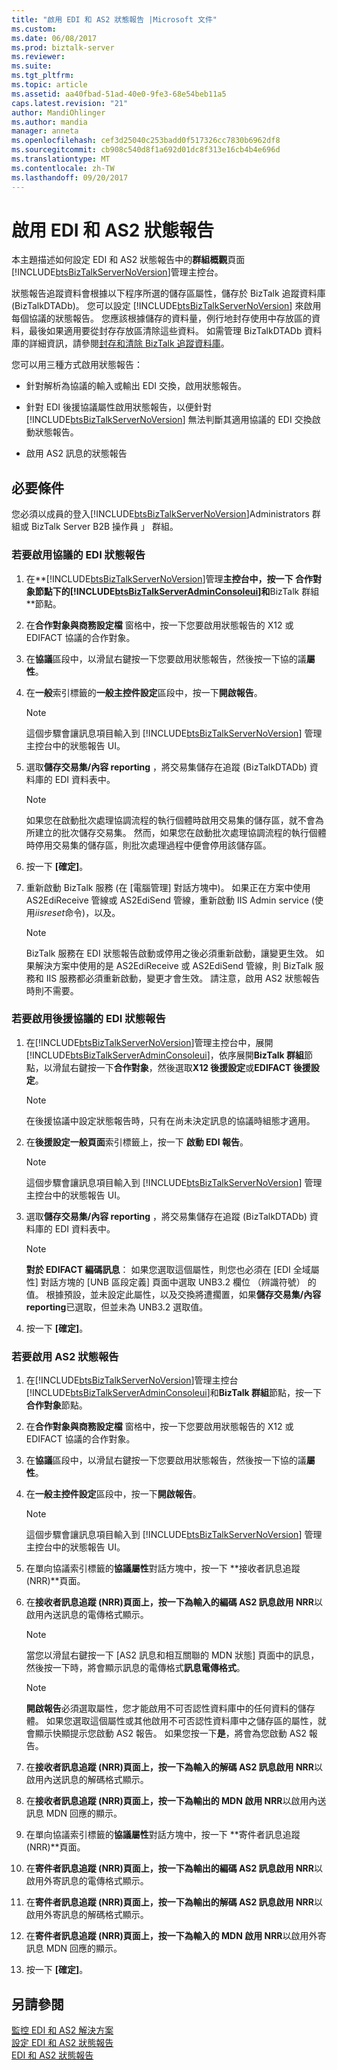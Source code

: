 ```yaml
---
title: "啟用 EDI 和 AS2 狀態報告 |Microsoft 文件"
ms.custom: 
ms.date: 06/08/2017
ms.prod: biztalk-server
ms.reviewer: 
ms.suite: 
ms.tgt_pltfrm: 
ms.topic: article
ms.assetid: aa40fbad-51ad-40e0-9fe3-68e54beb11a5
caps.latest.revision: "21"
author: MandiOhlinger
ms.author: mandia
manager: anneta
ms.openlocfilehash: cef3d25040c253badd0f517326cc7830b6962df8
ms.sourcegitcommit: cb908c540d8f1a692d01dc8f313e16cb4b4e696d
ms.translationtype: MT
ms.contentlocale: zh-TW
ms.lasthandoff: 09/20/2017
---
```

# <a name="enabling-edi-and-as2-status-reports"></a>啟用 EDI 和 AS2 狀態報告
本主題描述如何設定 EDI 和 AS2 狀態報告中的**群組概觀**頁面[!INCLUDE[btsBizTalkServerNoVersion](../includes/btsbiztalkservernoversion-md.md)]管理主控台。  
  
 狀態報告追蹤資料會根據以下程序所選的儲存區屬性，儲存於 BizTalk 追蹤資料庫 (BizTalkDTADb)。 您可以設定 [!INCLUDE[btsBizTalkServerNoVersion](../includes/btsbiztalkservernoversion-md.md)] 來啟用每個協議的狀態報告。 您應該根據儲存的資料量，例行地封存使用中存放區的資料，最後如果適用要從封存存放區清除這些資料。 如需管理 BizTalkDTADb 資料庫的詳細資訊，請參閱[封存和清除 BizTalk 追蹤資料庫](../core/archiving-and-purging-the-biztalk-tracking-database.md)。  
  
 您可以用三種方式啟用狀態報告：  
  
-   針對解析為協議的輸入或輸出 EDI 交換，啟用狀態報告。  
  
-   針對 EDI 後援協議屬性啟用狀態報告，以便針對 [!INCLUDE[btsBizTalkServerNoVersion](../includes/btsbiztalkservernoversion-md.md)] 無法判斷其適用協議的 EDI 交換啟動狀態報告。  
  
-   啟用 AS2 訊息的狀態報告  
  
## <a name="prerequisites"></a>必要條件  
 您必須以成員的登入[!INCLUDE[btsBizTalkServerNoVersion](../includes/btsbiztalkservernoversion-md.md)]Administrators 群組或 BizTalk Server B2B 操作員 」 群組。  
  
### <a name="to-enable-edi-status-reports-for-an-agreement"></a>若要啟用協議的 EDI 狀態報告  
  
1.  在**[!INCLUDE[btsBizTalkServerNoVersion](../includes/btsbiztalkservernoversion-md.md)]管理**主控台中，按一下 **合作對象**節點下的[!INCLUDE[btsBizTalkServerAdminConsoleui](../includes/btsbiztalkserveradminconsoleui-md.md)]和**BizTalk 群組**節點。  
  
2.  在**合作對象與商務設定檔** 窗格中，按一下您要啟用狀態報告的 X12 或 EDIFACT 協議的合作對象。  
  
3.  在**協議**區段中，以滑鼠右鍵按一下您要啟用狀態報告，然後按一下協的議**屬性**。  
  
4.  在**一般**索引標籤的**一般主控件設定**區段中，按一下**開啟報告**。  
  
    > [!NOTE]
    >  這個步驟會讓訊息項目輸入到 [!INCLUDE[btsBizTalkServerNoVersion](../includes/btsbiztalkservernoversion-md.md)] 管理主控台中的狀態報告 UI。  
  
5.  選取**儲存交易集/內容 reporting** ，將交易集儲存在追蹤 (BizTalkDTADb) 資料庫的 EDI 資料表中。  
  
    > [!NOTE]
    >  如果您在啟動批次處理協調流程的執行個體時啟用交易集的儲存區，就不會為所建立的批次儲存交易集。 然而，如果您在啟動批次處理協調流程的執行個體時停用交易集的儲存區，則批次處理過程中便會停用該儲存區。  
  
6.  按一下 **[確定]**。  
  
7.  重新啟動 BizTalk 服務 (在 [電腦管理] 對話方塊中)。 如果正在方案中使用 AS2EdiReceive 管線或 AS2EdiSend 管線，重新啟動 IIS Admin service (使用*iisreset*命令)，以及。  
  
    > [!NOTE]
    >  BizTalk 服務在 EDI 狀態報告啟動或停用之後必須重新啟動，讓變更生效。 如果解決方案中使用的是 AS2EdiReceive 或 AS2EdiSend 管線，則 BizTalk 服務和 IIS 服務都必須重新啟動，變更才會生效。 請注意，啟用 AS2 狀態報告時則不需要。  
  
### <a name="to-enable-edi-status-reports-for-fallback-agreements"></a>若要啟用後援協議的 EDI 狀態報告  
  
1.  在[!INCLUDE[btsBizTalkServerNoVersion](../includes/btsbiztalkservernoversion-md.md)]管理主控台中，展開[!INCLUDE[btsBizTalkServerAdminConsoleui](../includes/btsbiztalkserveradminconsoleui-md.md)]，依序展開**BizTalk 群組**節點，以滑鼠右鍵按一下**合作對象**，然後選取**X12 後援設定**或**EDIFACT 後援設定**。  
  
    > [!NOTE]
    >  在後援協議中設定狀態報告時，只有在尚未決定訊息的協議時組態才適用。  
  
2.  在**後援設定一般頁面**索引標籤上，按一下 **啟動 EDI 報告**。  
  
    > [!NOTE]
    >  這個步驟會讓訊息項目輸入到 [!INCLUDE[btsBizTalkServerNoVersion](../includes/btsbiztalkservernoversion-md.md)] 管理主控台中的狀態報告 UI。  
  
3.  選取**儲存交易集/內容 reporting** ，將交易集儲存在追蹤 (BizTalkDTADb) 資料庫的 EDI 資料表中。  
  
    > [!NOTE]
    >  **對於 EDIFACT 編碼訊息**： 如果您選取這個屬性，則您也必須在 [EDI 全域屬性] 對話方塊的 [UNB 區段定義] 頁面中選取 UNB3.2 欄位 （辨識符號） 的值。 根據預設，並未設定此屬性，以及交換將遭擱置，如果**儲存交易集/內容 reporting**已選取，但並未為 UNB3.2 選取值。  
  
4.  按一下 **[確定]**。  
  
### <a name="to-enable-as2-status-reports"></a>若要啟用 AS2 狀態報告  
  
1.  在[!INCLUDE[btsBizTalkServerNoVersion](../includes/btsbiztalkservernoversion-md.md)]管理主控台[!INCLUDE[btsBizTalkServerAdminConsoleui](../includes/btsbiztalkserveradminconsoleui-md.md)]和**BizTalk 群組**節點，按一下**合作對象**節點。  
  
2.  在**合作對象與商務設定檔** 窗格中，按一下您要啟用狀態報告的 X12 或 EDIFACT 協議的合作對象。  
  
3.  在**協議**區段中，以滑鼠右鍵按一下您要啟用狀態報告，然後按一下協的議**屬性**。  
  
4.  在**一般主控件設定**區段中，按一下**開啟報告**。  
  
    > [!NOTE]
    >  這個步驟會讓訊息項目輸入到 [!INCLUDE[btsBizTalkServerNoVersion](../includes/btsbiztalkservernoversion-md.md)] 管理主控台中的狀態報告 UI。  
  
5.  在單向協議索引標籤的**協議屬性**對話方塊中，按一下 **接收者訊息追蹤 (NRR)**頁面。  
  
6.  在**接收者訊息追蹤 (NRR)**頁面上，按一下**為輸入的編碼 AS2 訊息啟用 NRR**以啟用內送訊息的電傳格式顯示。  
  
    > [!NOTE]
    >  當您以滑鼠右鍵按一下 [AS2 訊息和相互關聯的 MDN 狀態] 頁面中的訊息，然後按一下時，將會顯示訊息的電傳格式**訊息電傳格式**。  
  
    > [!NOTE]
    >  **開啟報告**必須選取屬性，您才能啟用不可否認性資料庫中的任何資料的儲存體。 如果您選取這個屬性或其他啟用不可否認性資料庫中之儲存區的屬性，就會顯示快顯提示您啟動 AS2 報告。 如果您按一下**是**，將會為您啟動 AS2 報告。  
  
7.  在**接收者訊息追蹤 (NRR)**頁面上，按一下**為輸入的解碼 AS2 訊息啟用 NRR**以啟用內送訊息的解碼格式顯示。  
  
8.  在**接收者訊息追蹤 (NRR)**頁面上，按一下**為輸出的 MDN 啟用 NRR**以啟用內送訊息 MDN 回應的顯示。  
  
9. 在單向協議索引標籤的**協議屬性**對話方塊中，按一下 **寄件者訊息追蹤 (NRR)**頁面。  
  
10. 在**寄件者訊息追蹤 (NRR)**頁面上，按一下**為輸出的編碼 AS2 訊息啟用 NRR**以啟用外寄訊息的電傳格式顯示。  
  
11. 在**寄件者訊息追蹤 (NRR)**頁面上，按一下**為輸出的解碼 AS2 訊息啟用 NRR**以啟用外寄訊息的解碼格式顯示。  
  
12. 在**寄件者訊息追蹤 (NRR)**頁面上，按一下**為輸入的 MDN 啟用 NRR**以啟用外寄訊息 MDN 回應的顯示。  
  
13. 按一下 **[確定]**。  
  
## <a name="see-also"></a>另請參閱  
 [監控 EDI 和 AS2 解決方案](../core/monitoring-edi-and-as2-solutions.md)   
 [設定 EDI 和 AS2 狀態報告](../core/configuring-an-edi-and-as2-status-report.md)   
 [EDI 和 AS2 狀態報告](../core/edi-and-as2-status-reporting.md)   